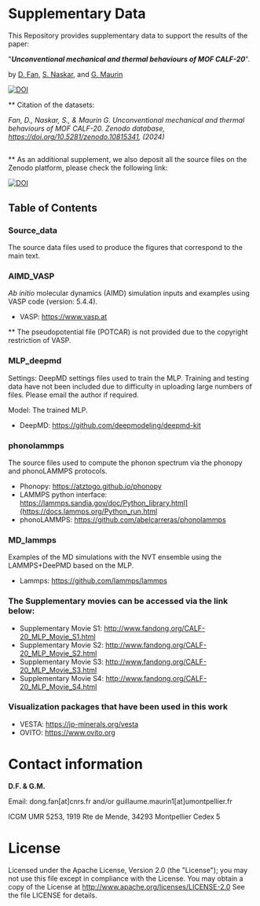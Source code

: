 # Supplementary Data

This Repository provides supplementary data to support the results of the paper:

"_**Unconventional mechanical and thermal behaviours of MOF CALF-20**_". 

by [D. Fan](https://scholar.google.com/citations?user=fq_Q0rkAAAAJ&hl=en](https://scholar.google.com/citations?hl=en&user=fq_Q0rkAAAAJ&view_op=list_works&sortby=pubdate)), [S. Naskar](https://scholar.google.com/citations?hl=en&user=7qyxfhAAAAAJ&view_op=list_works&sortby=pubdate), and [G. Maurin](https://scholar.google.com/citations?hl=en&user=QNfwyjgAAAAJ&view_op=list_works&sortby=pubdate)

[![DOI](https://zenodo.org/badge/DOI/10.5281/zenodo.10815341.svg)](https://doi.org/10.5281/zenodo.10815341)

** Citation of the datasets: 

_Fan, D., Naskar, S., & Maurin G. Unconventional mechanical and thermal behaviours of MOF CALF-20. Zenodo database, https://doi.org/10.5281/zenodo.10815341, (2024)_


##

** As an additional supplement, we also deposit all the source files on the Zenodo platform, please check the following link:

[![DOI](https://zenodo.org/badge/DOI/10.5281/zenodo.10650655.svg)](https://doi.org/10.5281/zenodo.10650655)


##

## Table of Contents
### Source_data
The source data files used to produce the figures that correspond to the main text.

### AIMD_VASP
_Ab initio_ molecular dynamics (AIMD) simulation inputs and examples using VASP code (version: 5.4.4).
* VASP: https://www.vasp.at

** The pseudopotential file (POTCAR) is not provided due to the copyright restriction of VASP.

### MLP_deepmd
Settings: DeepMD settings files used to train the MLP. Training and testing data have not been included due to difficulty in uploading large numbers of files. Please email the author if required.

Model: The trained MLP.
* DeepMD: https://github.com/deepmodeling/deepmd-kit
### phonolammps
The source files used to compute the phonon spectrum via the phonopy and phonoLAMMPS protocols.

* Phonopy: https://atztogo.github.io/phonopy
* LAMMPS python interface: https://lammps.sandia.gov/doc/Python_library.html](https://docs.lammps.org/Python_run.html
* phonoLAMMPS: https://github.com/abelcarreras/phonolammps
### MD_lammps
Examples of the MD simulations with the NVT ensemble using the LAMMPS+DeePMD based on the MLP.
* Lammps: https://github.com/lammps/lammps


### The Supplementary movies can be accessed via the link below:

* Supplementary Movie S1: http://www.fandong.org/CALF-20_MLP_Movie_S1.html
* Supplementary Movie S2: http://www.fandong.org/CALF-20_MLP_Movie_S2.html
* Supplementary Movie S3: http://www.fandong.org/CALF-20_MLP_Movie_S3.html
* Supplementary Movie S4: http://www.fandong.org/CALF-20_MLP_Movie_S4.html

### Visualization packages that have been used in this work

* VESTA: https://jp-minerals.org/vesta
* OVITO: https://www.ovito.org
# Contact information
**D.F. & G.M.**

Email: dong.fan[at]cnrs.fr and/or guillaume.maurin1[at]umontpellier.fr

ICGM UMR 5253, 1919 Rte de Mende, 34293 Montpellier Cedex 5
# License
Licensed under the Apache License, Version 2.0 (the "License"); you may not use this file except in compliance with the License. You may obtain a copy of the License at http://www.apache.org/licenses/LICENSE-2.0
See the file LICENSE for details.
